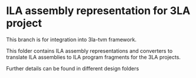 # ILA assembly representation for 3LA project

This branch is for integration into 3la-tvm framework.

This folder contains ILA assembly representations and converters to translate ILA assemblies to ILA program fragments for the 3LA projects.

Further details can be found in different design folders